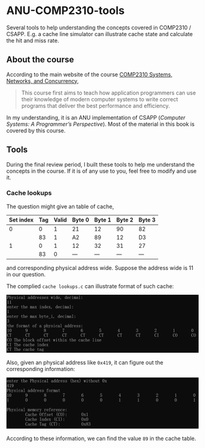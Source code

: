 # ANU-COMP2310-tools

Several tools to help understanding the concepts covered in COMP2310 / CSAPP. E.g. a cache line simulator can illustrate cache state and calculate the hit and miss rate.

## About the course

According to the main website of the course [COMP2310 Systems, Networks, and Concurrency](https://comp.anu.edu.au/courses/comp2310/#systems-networks-and-concurrency),

> This course first aims to teach how application programmers can use  their knowledge of modern computer systems to write correct programs  that deliver the best performance and efficiency.

In my understanding, it is an ANU implementation of CSAPP (*Computer Systems: A Programmer’s Perspective*). Most of the material in this book is covered by this course.

## Tools

During the final review period, I built these tools to help me understand the concepts in the course. If it is of any use to you, feel free to modify and use it.

### Cache lookups

The question might give an table of cache,

| Set index | Tag  | Valid | Byte 0 | Byte 1 | Byte 2 | Byte 3 |
| --------- | ---- | ----- | ------ | ------ | ------ | ------ |
| 0         | 0    | 1     | 21     | 12     | 90     | 82     |
|           | 83   | 1     | A2     | 89     | 12     | D3     |
| 1         | 0    | 1     | 12     | 32     | 31     | 27     |
|           | 83   | 0     | —      | —      | —      | —      |

and corresponding physical address wide. Suppose the address wide is 11 in our question.

The complied `cache lookups.c` can illustrate format of such cache:

![image-20221109151752828](./README.assets/image-20221109151752828.png)

Also, given an physical address like `0x419`, it can figure out the corresponding information:

![image-20221109152129094](./README.assets/image-20221109152129094.png)

According to these information, we can find the value `89` in the cache table.